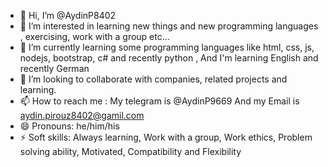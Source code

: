 - 👋 Hi, I’m @AydinP8402
- 👀 I’m interested in learning new things and new programming languages , exercising, work with a group etc...
- 🌱 I’m currently learning some programming languages like html, css, js, nodejs, bootstrap, c# and recently python , And I'm learning English and recently German
- 💞️ I’m looking to collaborate with companies, related projects and learning.
- 📫 How to reach me : My telegram is @AydinP9669 And my Email is aydin.pirouz8402@gamil.com
- 😄 Pronouns: he/him/his
- ⚡ Soft skills: Always learning, Work with a group, Work ethics, Problem solving ability, Motivated, Compatibility and Flexibility

<!---
AydinP8402/AydinP8402 is a ✨ special ✨ repository because its `README.md` (this file) appears on your GitHub profile.
You can click the Preview link to take a look at your changes.
--->
